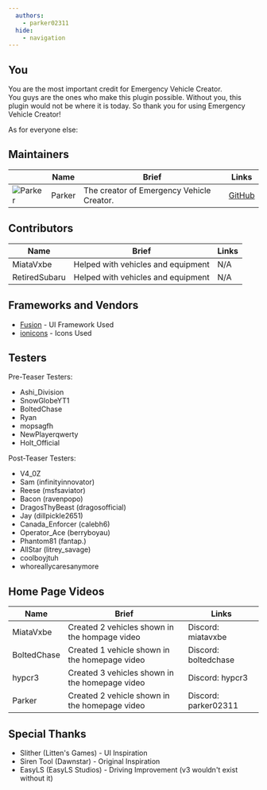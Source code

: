 ```yaml
---
  authors:
    - parker02311
  hide:
    - navigation
---
```


## **You**
You are the most important credit for Emergency Vehicle Creator.  
You guys are the ones who make this plugin possible. Without you, this plugin would not be where it is today. So thank you for using Emergency Vehicle Creator!

As for everyone else:

## Maintainers

|                                                                 | Name   | Brief                                     | Links                                    |
| --------------------------------------------------------------- | ------ | ----------------------------------------- | ---------------------------------------- |
| ![Parker](https://avatars.githubusercontent.com/u/35582919?v=4) | Parker | The creator of Emergency Vehicle Creator. | [GitHub](https://github.com/parker02311) |

## Contributors

| Name          | Brief                              | Links |
| ------------- | ---------------------------------- | ----- |
| MiataVxbe     | Helped with vehicles and equipment | N/A   |
| RetiredSubaru | Helped with vehicles and equipment | N/A   |

## Frameworks and Vendors

- [Fusion](https://elttob.uk/Fusion) - UI Framework Used
- [ionicons](https://ionic.io/ionicons) - Icons Used

## Testers

Pre-Teaser Testers:

- Ashi_Division
- SnowGlobeYT1 
- BoltedChase
- Ryan
- mopsagfh
- NewPlayerqwerty
- Holt_Official

Post-Teaser Testers:

- V4_0Z
- Sam (infinityinnovator)
- Reese (msfsaviator)
- Bacon (ravenpopo)
- DragosThyBeast (dragosofficial)
- Jay (dillpickle2651)
- Canada_Enforcer (calebh6)
- Operator_Ace (berryboyau)
- Phantom81 (fantap.)
- AllStar (litrey_savage)
- coolboyjtuh
- whoreallycaresanymore

## Home Page Videos

| Name        | Brief                                          | Links                |
| ----------- | ---------------------------------------------- | -------------------- |
| MiataVxbe   | Created 2 vehicles shown in the hompage video  | Discord: miatavxbe   |
| BoltedChase | Created 1 vehicle shown in the homepage video  | Discord: boltedchase |
| hypcr3      | Created 3 vehicles shown in the homepage video | Discord: hypcr3      |
| Parker      | Created 2 vehicle shown in the homepage video  | Discord: parker02311 |

## Special Thanks

- Slither (Litten's Games) - UI Inspiration
- Siren Tool (Dawnstar) - Original Inspiration
- EasyLS (EasyLS Studios) - Driving Improvement (v3 wouldn't exist without it)
